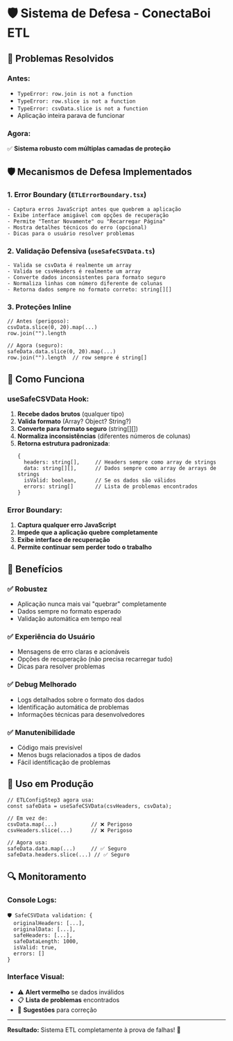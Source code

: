 # 🛡️ Sistema de Defesa - ConectaBoi ETL

## 🚨 Problemas Resolvidos

### Antes:

- `TypeError: row.join is not a function`
- `TypeError: row.slice is not a function`
- `TypeError: csvData.slice is not a function`
- Aplicação inteira parava de funcionar

### Agora:

✅ **Sistema robusto com múltiplas camadas de proteção**

## 🛡️ Mecanismos de Defesa Implementados

### 1. **Error Boundary (`ETLErrorBoundary.tsx`)**

```tsx
- Captura erros JavaScript antes que quebrem a aplicação
- Exibe interface amigável com opções de recuperação
- Permite "Tentar Novamente" ou "Recarregar Página"
- Mostra detalhes técnicos do erro (opcional)
- Dicas para o usuário resolver problemas
```

### 2. **Validação Defensiva (`useSafeCSVData.ts`)**

```tsx
- Valida se csvData é realmente um array
- Valida se csvHeaders é realmente um array
- Converte dados inconsistentes para formato seguro
- Normaliza linhas com número diferente de colunas
- Retorna dados sempre no formato correto: string[][]
```

### 3. **Proteções Inline**

```tsx
// Antes (perigoso):
csvData.slice(0, 20).map(...)
row.join("").length

// Agora (seguro):
safeData.data.slice(0, 20).map(...)
row.join("").length  // row sempre é string[]
```

## 🔧 Como Funciona

### useSafeCSVData Hook:

1. **Recebe dados brutos** (qualquer tipo)
2. **Valida formato** (Array? Object? String?)
3. **Converte para formato seguro** (string[][])
4. **Normaliza inconsistências** (diferentes números de colunas)
5. **Retorna estrutura padronizada**:
   ```tsx
   {
     headers: string[],     // Headers sempre como array de strings
     data: string[][],      // Dados sempre como array de arrays de strings
     isValid: boolean,      // Se os dados são válidos
     errors: string[]       // Lista de problemas encontrados
   }
   ```

### Error Boundary:

1. **Captura qualquer erro JavaScript**
2. **Impede que a aplicação quebre completamente**
3. **Exibe interface de recuperação**
4. **Permite continuar sem perder todo o trabalho**

## 🎯 Benefícios

### ✅ **Robustez**

- Aplicação nunca mais vai "quebrar" completamente
- Dados sempre no formato esperado
- Validação automática em tempo real

### ✅ **Experiência do Usuário**

- Mensagens de erro claras e acionáveis
- Opções de recuperação (não precisa recarregar tudo)
- Dicas para resolver problemas

### ✅ **Debug Melhorado**

- Logs detalhados sobre o formato dos dados
- Identificação automática de problemas
- Informações técnicas para desenvolvedores

### ✅ **Manutenibilidade**

- Código mais previsível
- Menos bugs relacionados a tipos de dados
- Fácil identificação de problemas

## 🚀 Uso em Produção

```tsx
// ETLConfigStep3 agora usa:
const safeData = useSafeCSVData(csvHeaders, csvData);

// Em vez de:
csvData.map(...)           // ❌ Perigoso
csvHeaders.slice(...)      // ❌ Perigoso

// Agora usa:
safeData.data.map(...)     // ✅ Seguro
safeData.headers.slice(...) // ✅ Seguro
```

## 🔍 Monitoramento

### Console Logs:

```
🛡️ SafeCSVData validation: {
  originalHeaders: [...],
  originalData: [...],
  safeHeaders: [...],
  safeDataLength: 1000,
  isValid: true,
  errors: []
}
```

### Interface Visual:

- ⚠️ **Alert vermelho** se dados inválidos
- 📋 **Lista de problemas** encontrados
- 🔧 **Sugestões** para correção

---

**Resultado:** Sistema ETL completamente à prova de falhas! 🚀
